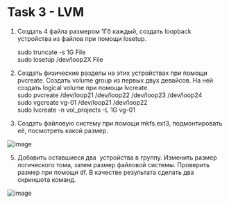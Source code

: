 # Task 3 - LVM

1. Создать 4 файла размером 1Гб каждый, создать loopback устройства из файлов при помощи losetup.    

   sudo truncate -s 1G File    
   sudo losetup /dev/loop2X File

2. Создать физические разделы на этих устройствах при помощи pvcreate. Создать volume group из первых двух девайсов. На ней создать logical volume при помощи lvcreate.     
   sudo pvcreate /dev/loop21 /dev/loop22 /dev/loop23 /dev/loop24    
   sudo vgcreate vg-01 /dev/loop21 /dev/loop22    
   sudo lvcreate -n vol_projects -L 1G vg-01    

4. Создать файловую систему при помощи mkfs.ext3, подмонтировать её, посмотреть какой размер.    

![image](https://user-images.githubusercontent.com/78554808/170306365-d39dfcdf-213b-44f5-9ccf-6eaa2f850ae6.png)


5. Добавить оставшиеся два  устройства в группу. Изменить размер логического тома, затем размер файловой системы. Проверить размер при помощи df. В качестве результата сделать два скриншота команд.    

![image](https://user-images.githubusercontent.com/78554808/170307376-48b8f929-9d86-4284-91f8-8d6ffe06eb43.png)
